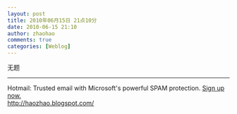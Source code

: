 ```yaml
---
layout: post
title: 2010年06月15日 21点10分
date: 2010-06-15 21:10
author: zhaohao
comments: true
categories: [Weblog]
---
```

无题  		 	   		  <br /><hr />Hotmail: Trusted email with Microsoft's powerful SPAM protection. <a href="https://signup.live.com/signup.aspx?id=60969" target="_new">Sign up now.</a><div>http://haozhao.blogspot.com/</div>
